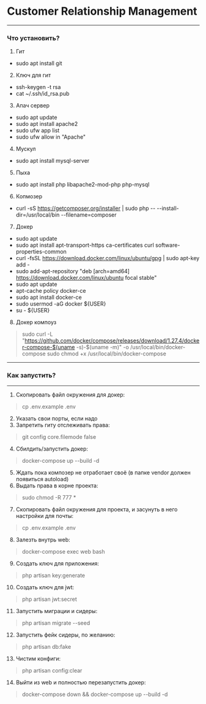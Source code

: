 # Customer Relationship Management
____
### Что установить?
1. Гит
- sudo apt install git

2. Ключ для гит
- ssh-keygen -t rsa
- cat ~/.ssh/id_rsa.pub

3. Апач сервер
- sudo apt update
- sudo apt install apache2
- sudo ufw app list
- sudo ufw allow in "Apache"

4. Мускул
- sudo apt install mysql-server

5. Пыха
- sudo apt install php libapache2-mod-php php-mysql

6. Копмозер
- curl -sS https://getcomposer.org/installer | sudo php -- --install-dir=/usr/local/bin --filename=composer

7. Докер
- sudo apt update
- sudo apt install apt-transport-https ca-certificates curl software-properties-common
- curl -fsSL https://download.docker.com/linux/ubuntu/gpg | sudo apt-key add -
- sudo add-apt-repository "deb [arch=amd64] https://download.docker.com/linux/ubuntu focal stable"
- sudo apt update
- apt-cache policy docker-ce
- sudo apt install docker-ce
- sudo usermod -aG docker ${USER}
- su - ${USER}

8. Докер компоуз
> sudo curl -L "https://github.com/docker/compose/releases/download/1.27.4/docker-compose-$(uname -s)-$(uname -m)" -o /usr/local/bin/docker-compose
> sudo chmod +x /usr/local/bin/docker-compose
____
### Как запустить?
---------------------------------------
1. Скопировать файл окружения для докер:
> cp .env.example .env
2. Указать свои порты, если надо
3. Запретить гиту отслеживать права:
> git config core.filemode false
4. Сбилдить/запустить докер:
> docker-compose up --build -d
5. Ждать пока композер не отработает своё (в папке vendor должен появиться autoload)
6. Выдать права в корне проекта:
> sudo chmod -R 777 *
7. Скопировать файл окружения для проекта, и засунуть в него настройки для почты:
> cp .env.example .env
8. Залезть внутрь web:
> docker-compose exec web bash
9. Создать ключ для приложения:
> php artisan key:generate
10. Создать ключ для jwt:
> php artisan jwt:secret
11. Запустить миграции и сидеры:
> php artisan migrate --seed
12. Запустить фейк сидеры, по желанию:
> php artisan db:fake
13. Чистим конфиги:
> php artisan config:clear
14. Выйти из web и полностью перезапустить докер:
> docker-compose down && docker-compose up --build -d